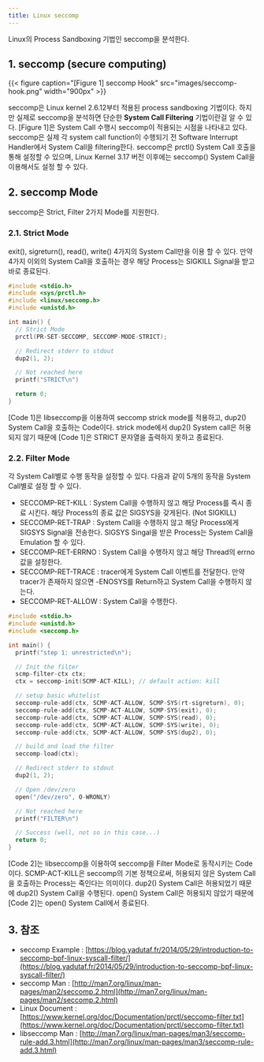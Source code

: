 ```yaml
---
title: Linux seccomp
---
```


Linux의 Process Sandboxing 기법인 seccomp을 분석한다.

## 1. seccomp (secure computing)

{{< figure caption="[Figure 1] seccomp Hook" src="images/seccomp-hook.png" width="900px" >}}

seccomp은 Linux kernel 2.6.12부터 적용된 process sandboxing 기법이다. 하지만 실제로 seccomp을 분석하면 단순한 **System Call Filtering** 기법이란걸 알 수 있다. [Figure 1]은 System Call 수행시 seccomp이 적용되는 시점을 나타내고 있다. seccomp은 실제 각 system call function이 수행되기 전 Software Interrupt Handler에서 System Call을 filtering한다. seccomp은 prctl() System Call 호출을 통해 설정할 수 있으며, Linux Kernel 3.17 버전 이후에는 seccomp() System Call을 이용해서도 설정 할 수 있다.

## 2. seccomp Mode

seccomp은 Strict, Filter 2가지 Mode를 지원한다.

### 2.1. Strict Mode

exit(), sigreturn(), read(), write() 4가지의 System Call만을 이용 할 수 있다. 만약 4가지 이외의 System Call을 호출하는 경우 해당 Process는 SIGKILL Signal을 받고 바로 종료된다.

```c {caption="[Code 1] seccomp Strict Mode", linenos=table}
#include <stdio.h>
#include <sys/prctl.h>
#include <linux/seccomp.h>
#include <unistd.h>

int main() {
  // Strict Mode
  prctl(PR-SET-SECCOMP, SECCOMP-MODE-STRICT);

  // Redirect stderr to stdout
  dup2(1, 2);

  // Not reached here
  printf("STRICT\n")

  return 0;
}
```

[Code 1]은 libseccomp을 이용하여 seccomp strick mode를 적용하고, dup2() System Call을 호출하는 Code이다. strick mode에서 dup2() System call은 허용되지 않기 때문에 [Code 1]은 STRICT 문자열을 출력하지 못하고 종료된다.

### 2.2. Filter Mode

각 System Call별로 수행 동작을 설정할 수 있다. 다음과 같이 5개의 동작을 System Call별로 설정 할 수 있다.

* SECCOMP-RET-KILL : System Call을 수행하지 않고 해당 Process를 즉시 종료 시킨다. 해당 Process의 종료 값은 SIGSYS을 갖게된다. (Not SIGKILL)
* SECCOMP-RET-TRAP : System Call을 수행하지 않고 해당 Process에게 SIGSYS Signal을 전송한다. SIGSYS Singal을 받은 Process는 System Call을 Emulation 할 수 있다.
* SECCOMP-RET-ERRNO : System Call을 수행하지 않고 해당 Thread의 errno 값을 설정한다.
* SECCOMP-RET-TRACE : tracer에게 System Call 이벤트를 전달한다. 만약 tracer가 존재하지 않으면 -ENOSYS를 Return하고 System Call을 수행하지 않는다.
* SECCOMP-RET-ALLOW : System Call을 수행한다.

```c {caption="[Code 2] seccomp Filter Mode", linenos=table}
#include <stdio.h>
#include <unistd.h>
#include <seccomp.h>

int main() {
  printf("step 1: unrestricted\n");

  // Init the filter
  scmp-filter-ctx ctx;
  ctx = seccomp-init(SCMP-ACT-KILL); // default action: kill

  // setup basic whitelist
  seccomp-rule-add(ctx, SCMP-ACT-ALLOW, SCMP-SYS(rt-sigreturn), 0);
  seccomp-rule-add(ctx, SCMP-ACT-ALLOW, SCMP-SYS(exit), 0);
  seccomp-rule-add(ctx, SCMP-ACT-ALLOW, SCMP-SYS(read), 0);
  seccomp-rule-add(ctx, SCMP-ACT-ALLOW, SCMP-SYS(write), 0);
  seccomp-rule-add(ctx, SCMP-ACT-ALLOW, SCMP-SYS(dup2), 0);

  // build and load the filter
  seccomp-load(ctx);

  // Redirect stderr to stdout
  dup2(1, 2);

  // Open /dev/zero
  open("/dev/zero", O-WRONLY)

  // Not reached here
  printf("FILTER\n")

  // Success (well, not so in this case...)
  return 0;
}
```

[Code 2]는 libseccomp을 이용하여 seccomp을 Filter Mode로 동작시키는 Code이다. SCMP-ACT-KILL은 seccomp의 기본 정책으로써, 허용되지 않은 System Call을 호출하는 Process는 죽인다는 의미이다. dup2() System Call은 허용되었기 때문에 dup2() System Call을 수행된다. open() System Call은 허용되지 않았기 때문에 [Code 2]는 open() System Call에서 종료된다.

## 3. 참조

* seccomp Example : [https://blog.yadutaf.fr/2014/05/29/introduction-to-seccomp-bpf-linux-syscall-filter/](https://blog.yadutaf.fr/2014/05/29/introduction-to-seccomp-bpf-linux-syscall-filter/)
* seccomp Man : [http://man7.org/linux/man-pages/man2/seccomp.2.html](http://man7.org/linux/man-pages/man2/seccomp.2.html)
* Linux Document : [https://www.kernel.org/doc/Documentation/prctl/seccomp-filter.txt](https://www.kernel.org/doc/Documentation/prctl/seccomp-filter.txt)
* libseccomp Man : [http://man7.org/linux/man-pages/man3/seccomp-rule-add.3.html](http://man7.org/linux/man-pages/man3/seccomp-rule-add.3.html)

